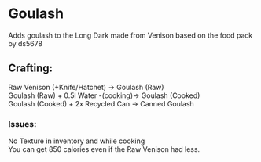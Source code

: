 # Goulash
Adds goulash to the Long Dark made from Venison based on the food pack by ds5678

## Crafting: 
Raw Venison (+Knife/Hatchet) -> Goulash (Raw)  
Goulash (Raw) + 0.5l Water -(cooking)-> Goulash (Cooked)  
Goulash (Cooked) + 2x Recycled Can -> Canned Goulash  
  
### Issues:  
No Texture in inventory and while cooking  
You can get 850 calories even if the Raw Venison had less.
